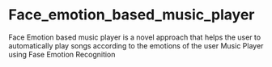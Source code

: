 # Face_emotion_based_music_player
Face Emotion based music player is a novel approach that helps the user to automatically play songs according to the emotions of the user Music Player using Fase Emotion Recognition
